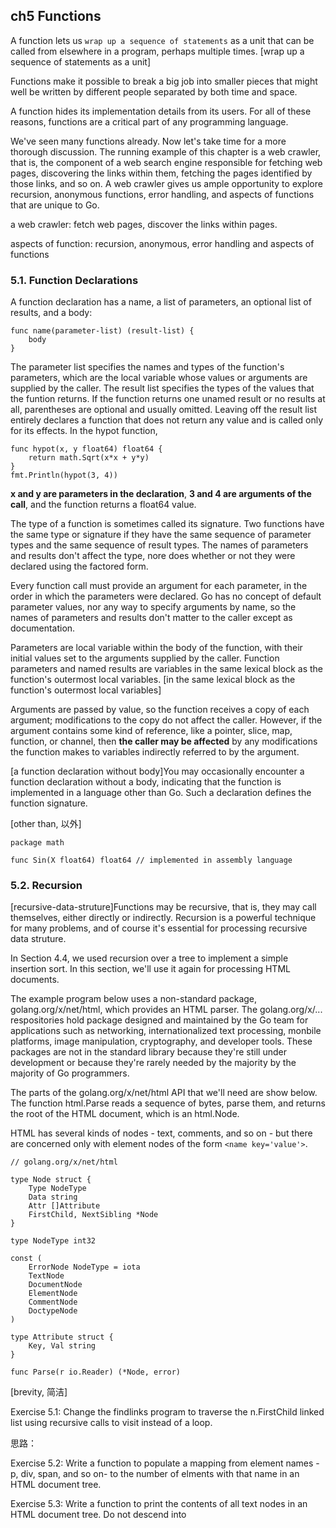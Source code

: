 ## ch5 Functions

A function lets us `wrap up a sequence of statements` as a unit that can be called from elsewhere in a program, perhaps multiple times.
[wrap up a sequence of statements as a unit]

Functions make it possible to break a big job into smaller pieces that might well be written by different people separated by both time and space.

A function hides its implementation details from its users. For all of these reasons, functions are a critical part of any programming language.


We've seen many functions already. Now let's take time for a more thorough discussion. The running example of this chapter is a web crawler,
that is, the component of a web search engine responsible for fetching web pages, discovering the links within them, fetching the pages identified by those links, and so on. A web crawler gives us ample opportunity to explore recursion, anonymous functions, error handling, and aspects of functions that are unique to Go.

a web crawler: fetch web pages, discover the links within pages.

aspects of function: recursion, anonymous, error handling and aspects of functions

### 5.1. Function Declarations

A function declaration has a name, a list of parameters, an optional list of results, and a body:

```
func name(parameter-list) (result-list) {
    body
}
```

The parameter list specifies the names and types of the function's parameters, which are the local variable whose values or arguments are supplied by the caller. The result list specifies the types of the values that the funtion returns. If the function returns one unamed result or no results at all, parentheses are optional and usually omitted. Leaving off the result list entirely declares a function that does not return any value and is called only for its effects. In the hypot function,

```
func hypot(x, y float64) float64 {
    return math.Sqrt(x*x + y*y)
}
fmt.Println(hypot(3, 4))
```

**x and y are parameters in the declaration**, **3 and 4 are arguments of the call**, and the function returns a float64 value.


The type of a function is sometimes called its signature. Two functions have the same type or signature if they have the same sequence of parameter types and the same sequence of result types. The names of parameters and results don't affect the type, nore does whether or not they were declared using the factored form.

Every function call must provide an argument for each parameter, in the order in which the parameters were declared. Go has no concept of default parameter values, nor any way to specify arguments by name, so the names of parameters and results don't matter to the caller except as documentation.

Parameters are local variable within the body of the function, with their initial values set to the arguments supplied by the caller. Function parameters and named results are variables in the same lexical block as the function's outermost local variables.
[in the same lexical block as the function's outermost local variables]


Arguments are passed by value, so the function receives a copy of each argument; modifications to the copy do not affect the caller. However, if the argument contains some kind of reference, like a pointer, slice, map, function, or channel, then **the caller may be affected** by any modifications the function makes to variables indirectly referred to by the argument.

[a function declaration without body]You may occasionally encounter a function declaration without a body, indicating that the function is implemented in a language other than Go. Such a declaration defines the function signature.

[other than, 以外]

```
package math

func Sin(X float64) float64 // implemented in assembly language

```

### 5.2. Recursion

[recursive-data-struture]Functions may be recursive, that is, they may call themselves, either directly or indirectly. Recursion is a powerful technique for many problems, and of course it's essential for processing recursive data struture. 

In Section 4.4, we used recursion over a tree to implement a simple insertion sort. In this section, we'll use it again for processing HTML documents.

The example program below uses a non-standard package, golang.org/x/net/html, which provides an HTML parser. The golang.org/x/... respositories hold package designed and maintained by the Go team for applications such as networking, internationalized text processing, monbile platforms, image manipulation, cryptography, and developer tools. These packages are not in the standard library because they're still under development or because they're rarely needed by the majority by the majority of Go programmers.

The parts of the golang.org/x/net/html API that we'll need are show below. The function html.Parse reads a sequence of bytes, parse them, and returns the root of the HTML document, which is an html.Node.

HTML has several kinds of nodes - text, comments, and so on - but there are concerned only with element nodes of the form `<name key='value'>`.

```
// golang.org/x/net/html

type Node struct {
    Type NodeType
    Data string
    Attr []Attribute
    FirstChild, NextSibling *Node
}

type NodeType int32

const (
    ErrorNode NodeType = iota
    TextNode
    DocumentNode
    ElementNode
    CommentNode
    DoctypeNode
)

type Attribute struct {
    Key, Val string
}

func Parse(r io.Reader) (*Node, error)

```

[brevity, 简洁]

Exercise 5.1: Change the findlinks program to traverse the n.FirstChild linked list using recursive calls to visit instead of a loop.
 
 思路：

Exercise 5.2: Write a function to populate a mapping from element names - p, div, span, and so on- to the number of elments with that name in an HTML document tree.

Exercise 5.3: Write a function to print the contents of all text nodes in an HTML document tree. Do not descend into <script> or <style> elements, since their contents are not visible in a web browser.

Exercise 5.4: Extend the visit function so that it extracts other kinds of links from the document, such as images, scripts, and style sheets.


### 5.3 Multiple Return Values

A function can return more than one result. We've seen many examples of functions from standard packages that return two values, the desired computational result and an error value or boolean that indicates whether the computation worked. The next example shows how to write one of our own.


Go's garbage collector recycles unused memory, but do not assume it will release unused operating system resources like open files and network connnections.

The result of calling a multi-valued function is a tuple of values. The caller of such a function must explicitly assign the values to variables if any of them are to be used:

`links, err := findLinks(url)`

A multi-valued call may appear as the sole argument when calling a function of multiple parameters. Although rarely used in production code, this feature is sometimes convenient during debugging since it lets us print all the results of a call using a single statement. The two print statements below have the same effect.

```
log.Println(findLinks(url))

links, err := findLinks(url)
log.Println(links, err)
```

Well-chosen names can document the significance of a function's results.

```
func Size(rect image.Rectangle) (width, height int)
func Split(path string) (dir, file string)
func HourMinSec(t time.Time) (hour, minute, second int)

```

[named result] In a function with named results, the operands of a return statement may be omitted. This is called __a bare return__.

[a bare return]
```
// CountWordsAndImages does an HTTP GET request for the HTML
// document url and returns the number of words and images in it.

func CountWordsAndImages(url string) (words, images int, err error) {
    resp, err := http.Get(url)
    if err != nil {
        return // return 0, 0, err
    }
    doc, err := html.Parse(resp.Body)
    resp.Body.Close()
    if err != nil {
        err = fmt.Errorf("parsing HTML: %s", err)
        return // return 0, 0, err
    }
    words, images = countWordsAndImages(doc) // compilr error
    return // return words, images, nil
}

func countWordsAndImages(n *html.Node) (words, images int) { /* ... */}
```

### 5.4 Errors

A function for which failure is an expected behavior returns an additional result, conventionally the last one.

If the failure has only one possible cause, the result is a boolean, usually called ok, as in this example of a cache lookup that always succeeds unless there was no entry for that key:

```
value, ok := cache.Lookup(key)
if !ok {
    // ... cache[key] does not exist...
}
```

The failure may have a variety of causes for which the called will need an explanation. In such cases, the type of the additional result is error.


The built-in type error is an interface type.
An error may be nil or non-nil, that nil implies success and non-nil implies failure, and that a non-nil error has an error message string which we can obtain by calling its Error method or print by calling `fmt.Println(err)` or `fmt.Printf("%v", err)`.


Usually when a function returns a non-nil error, its other results undefined and should be ignored. However, a few function may return partial results in error cases. For example, if an error occurs while reading from a filee, a call to Read returns the number of bytes it was able to read and an error value describing the problem. For correct behavior, some callers may need to process the incomplete data before handling the error, so it is important that such functions clearly document their results.

#### 5.4.1. Error-Handling Strategies

When a function call returns an error, it's the caller's responsibility to check it and take appropriate action. Depending on the situation, there may be a number of possibilities. Let's take a look at five of them.

When the error is ultimately handled by the program's main function, it should provide a clear causal chain from the root problem to the overall failure, reminiscent of a NASA accident investigation: `genesis: crashed: no parachute: G-switch failed: bad relay orientation`

Because error messages are frequently chained together, message strings should not be capitalized and newlines should be avoided.

#### 5.4.2. End of File (EOF)

```
in := bufio.NewReader(os.Stdin)
for {
    r, _, err := in.ReadRune()
    if err == io.EOF {
        break   // finished reading
    }
    if err != nil {
        return fmt.Errorf("read failed: %v", err)
    }
    // ... user...
}
```


### 5.5. Function Values

Functions are first-class values in Go: like other values, function values have types, and they may be assigned to variables or passed to or returned from functions. A function value may be called like any other function. For example:

```
func square(n int) int {return n * n}
func negative(n int) int {return -n}
func product(m, n int) int { return m * n }

f := square
fmt.Println(f(3))

f = negative
fmt.Println(negative(3))
fmt.Printf("%T\n", f)   // func(int) int

f = product // compile error: can't assign f(int, int) int to f(int) int
```

### 5.6 Anonymous Functions

When an anonymous function requires a recursion, we must first declare a variable, and then assign the anonymous function to that variable. Had these two steps been combined in the declaration, the function literal would not be within the scope of the variable visitAll so it would have no way to call itself recursively:

```
visistAll := func(items []string) {
    // ...
    visitAll(m[item])   // compile error: undefined: visitAll
    // ...
}
```